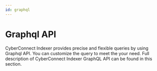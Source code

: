 ```yaml
---
id: graphql
---
```

# Graphql API

CyberConnect Indexer provides precise and flexible queries by using Graphql API. You can customize the query to meet the your need. Full description of CyberConnect Indexer GraphQL API can be found in this section.